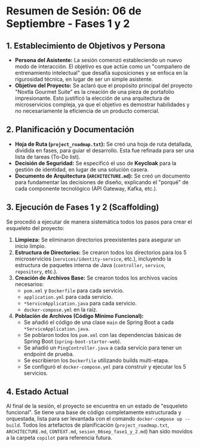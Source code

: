 # Resumen de Sesión: 06 de Septiembre - Fases 1 y 2

## 1. Establecimiento de Objetivos y Persona

*   **Persona del Asistente:** La sesión comenzó estableciendo un nuevo modo de interacción. El objetivo es que actúe como un "compañero de entrenamiento intelectual" que desafía suposiciones y se enfoca en la rigurosidad técnica, en lugar de ser un simple asistente.
*   **Objetivo del Proyecto:** Se aclaró que el propósito principal del proyecto "Noxtla Gourmet Suite" es la creación de una pieza de portafolio impresionante. Esto justificó la elección de una arquitectura de microservicios compleja, ya que el objetivo es demostrar habilidades y no necesariamente la eficiencia de un producto comercial.

## 2. Planificación y Documentación

*   **Hoja de Ruta (`project_roadmap.txt`):** Se creó una hoja de ruta detallada, dividida en fases, para guiar el desarrollo. Esta fue refinada para ser una lista de tareas (To-Do list).
*   **Decisión de Seguridad:** Se especificó el uso de **Keycloak** para la gestión de identidad, en lugar de una solución casera.
*   **Documento de Arquitectura (`ARCHITECTURE.md`):** Se creó un documento para fundamentar las decisiones de diseño, explicando el "porqué" de cada componente tecnológico (API Gateway, Kafka, etc.).

## 3. Ejecución de Fases 1 y 2 (Scaffolding)

Se procedió a ejecutar de manera sistemática todos los pasos para crear el esqueleto del proyecto:

1.  **Limpieza:** Se eliminaron directorios preexistentes para asegurar un inicio limpio.
2.  **Estructura de Directorios:** Se crearon todos los directorios para los 5 microservicios (`services/identity-service`, etc.), incluyendo la estructura de paquetes interna de Java (`controller`, `service`, `repository`, etc.).
3.  **Creación de Archivos Base:** Se crearon todos los archivos vacíos necesarios:
    *   `pom.xml` y `Dockerfile` para cada servicio.
    *   `application.yml` para cada servicio.
    *   `*ServiceApplication.java` para cada servicio.
    *   `docker-compose.yml` en la raíz.
4.  **Población de Archivos (Código Mínimo Funcional):**
    *   Se añadió el código de una clase `main` de Spring Boot a cada `*ServiceApplication.java`.
    *   Se poblaron todos los `pom.xml` con las dependencias básicas de Spring Boot (`spring-boot-starter-web`).
    *   Se añadió un `PingController.java` a cada servicio para tener un endpoint de prueba.
    *   Se escribieron los `Dockerfile` utilizando builds multi-etapa.
    *   Se configuró el `docker-compose.yml` para construir y ejecutar los 5 servicios.

## 4. Estado Actual

Al final de la sesión, el proyecto se encuentra en un estado de "esqueleto funcional". Se tiene una base de código completamente estructurada y orquestada, lista para ser levantada con el comando `docker-compose up --build`. Todos los artefactos de planificación (`project_roadmap.txt`, `ARCHITECTURE.md`, `CONTEXT.md`, `sesion_06sep_fase1_y_2.md`) han sido movidos a la carpeta `copilot` para referencia futura.
